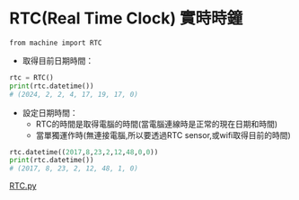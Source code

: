 # RTC(Real Time Clock) 實時時鐘

`from machine import RTC`

- 取得目前日期時間：

```python
rtc = RTC()
print(rtc.datetime())
# (2024, 2, 2, 4, 17, 19, 17, 0)
```

- 設定日期時間：
  - RTC的時間是取得電腦的時間(當電腦連線時是正常的現在日期和時間)
  - 當單獨運作時(無連接電腦,所以要透過RTC sensor,或wifi取得目前的時間)

```python
rtc.datetime((2017,8,23,2,12,48,0,0))
print(rtc.datetime())
# (2017, 8, 23, 2, 12, 48, 1, 0)
```

[RTC.py](./RTC.py)